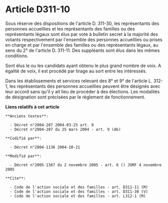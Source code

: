 # Article D311-10

Sous réserve des dispositions de l'article D. 311-30, les représentants des personnes accueillies et les représentants des
familles ou des représentants légaux sont élus par vote à bulletin secret à la majorité des votants respectivement par
l'ensemble des personnes accueillies ou prises en charge et par l'ensemble des familles ou des représentants légaux, au sens
du 2° de l'article D. 311-11. Des suppléants sont élus dans les mêmes conditions.

Sont élus le ou les candidats ayant obtenu le plus grand nombre de voix. A égalité de voix, il est procédé par tirage au sort
entre les intéressés.

Dans les établissements et services relevant des 8° et 9° de l'article L. 312-1, les représentants des personnes accueillies
peuvent être désignés avec leur accord sans qu'il y ait lieu de procéder à des élections. Les modalités de désignation sont
précisées par le règlement de fonctionnement.

**Liens relatifs à cet article**

	**Anciens textes**:

	  - Décret n°2004-287 2004-03-25 art. 9
	  - Décret n°2004-287 du 25 mars 2004 - art. 9 (Ab)

	**Codifié par**:

	  - Décret n°2004-1136 2004-10-21

	**Modifié par**:

	  - Décret n°2005-1367 du 2 novembre 2005 - art. 6 () JORF 4 novembre 2005

	**Cite**:

	  - Code de l'action sociale et des familles - art. D311-11 (M)
	  - Code de l'action sociale et des familles - art. D311-30 (V)
	  - Code de l'action sociale et des familles - art. L312-1 (M)
